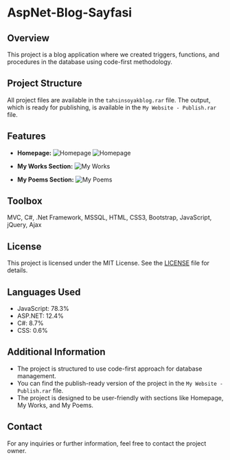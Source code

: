 # AspNet-Blog-Sayfasi

## Overview
This project is a blog application where we created triggers, functions, and procedures in the database using code-first methodology.

## Project Structure
All project files are available in the `tahsinsoyakblog.rar` file. The output, which is ready for publishing, is available in the `My Website - Publish.rar` file.

## Features
- **Homepage:** 
  ![Homepage](https://user-images.githubusercontent.com/54424377/153777042-9faf8449-26e9-4651-a5f1-4cc8c96a4b50.png)
  ![Homepage](https://user-images.githubusercontent.com/54424377/153777059-d05a04cc-c3a9-40c2-b278-a2f71dfbc0d8.png)

- **My Works Section:**
  ![My Works](https://user-images.githubusercontent.com/54424377/153777067-945c0168-6773-45e6-9111-ca01aa0c959e.png)

- **My Poems Section:**
  ![My Poems](https://user-images.githubusercontent.com/54424377/153777077-2cc054aa-e7da-4012-a7f5-866810efe786.png)

## Toolbox
MVC, C#, .Net Framework, MSSQL, HTML, CSS3, Bootstrap, JavaScript, jQuery, Ajax

## License
This project is licensed under the MIT License. See the [LICENSE](LICENSE) file for details.

## Languages Used
- JavaScript: 78.3%
- ASP.NET: 12.4%
- C#: 8.7%
- CSS: 0.6%

## Additional Information
- The project is structured to use code-first approach for database management.
- You can find the publish-ready version of the project in the `My Website - Publish.rar` file.
- The project is designed to be user-friendly with sections like Homepage, My Works, and My Poems.

## Contact
For any inquiries or further information, feel free to contact the project owner.

